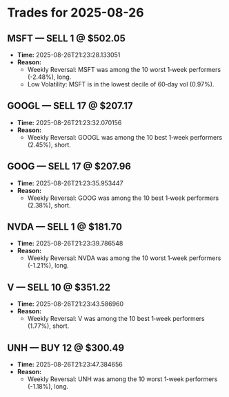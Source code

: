 # Trades for 2025-08-26

## MSFT — SELL 1 @ $502.05
- **Time:** 2025-08-26T21:23:28.133051
- **Reason:**
  - Weekly Reversal: MSFT was among the 10 worst 1‑week performers (-2.48%), long.
  - Low Volatility: MSFT is in the lowest decile of 60‑day vol (0.97%).

## GOOGL — SELL 17 @ $207.17
- **Time:** 2025-08-26T21:23:32.070156
- **Reason:**
  - Weekly Reversal: GOOGL was among the 10 best 1‑week performers (2.45%), short.

## GOOG — SELL 17 @ $207.96
- **Time:** 2025-08-26T21:23:35.953447
- **Reason:**
  - Weekly Reversal: GOOG was among the 10 best 1‑week performers (2.38%), short.

## NVDA — SELL 1 @ $181.70
- **Time:** 2025-08-26T21:23:39.786548
- **Reason:**
  - Weekly Reversal: NVDA was among the 10 worst 1‑week performers (-1.21%), long.

## V — SELL 10 @ $351.22
- **Time:** 2025-08-26T21:23:43.586960
- **Reason:**
  - Weekly Reversal: V was among the 10 best 1‑week performers (1.77%), short.

## UNH — BUY 12 @ $300.49
- **Time:** 2025-08-26T21:23:47.384656
- **Reason:**
  - Weekly Reversal: UNH was among the 10 worst 1‑week performers (-1.18%), long.

